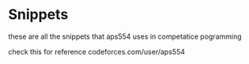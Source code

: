 # Snippets

these are all the snippets that aps554 uses in competatice pogramming 

check this for reference 
codeforces.com/user/aps554